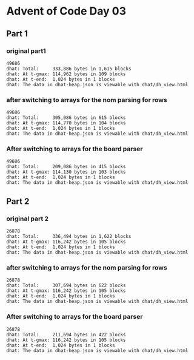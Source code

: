 # Advent of Code Day 03

## Part 1

### original part1

```
49686
dhat: Total:     333,886 bytes in 1,615 blocks
dhat: At t-gmax: 114,962 bytes in 109 blocks
dhat: At t-end:  1,024 bytes in 1 blocks
dhat: The data in dhat-heap.json is viewable with dhat/dh_view.html
```

### after switching to arrays for the nom parsing for rows

```
49686
dhat: Total:     305,086 bytes in 615 blocks
dhat: At t-gmax: 114,770 bytes in 104 blocks
dhat: At t-end:  1,024 bytes in 1 blocks
dhat: The data in dhat-heap.json is viewable with dhat/dh_view.html
```

### After switching to arrays for the board parser

```
49686
dhat: Total:     209,086 bytes in 415 blocks
dhat: At t-gmax: 114,130 bytes in 103 blocks
dhat: At t-end:  1,024 bytes in 1 blocks
dhat: The data in dhat-heap.json is viewable with dhat/dh_view.html
```

## Part 2

### original part 2

```
26878
dhat: Total:     336,494 bytes in 1,622 blocks
dhat: At t-gmax: 116,242 bytes in 105 blocks
dhat: At t-end:  1,024 bytes in 1 blocks
dhat: The data in dhat-heap.json is viewable with dhat/dh_view.html
```

### after switching to arrays for the nom parsing for rows

```
26878
dhat: Total:     307,694 bytes in 622 blocks
dhat: At t-gmax: 116,242 bytes in 105 blocks
dhat: At t-end:  1,024 bytes in 1 blocks
dhat: The data in dhat-heap.json is viewable with dhat/dh_view.html
```

### After switching to arrays for the board parser

```
26878
dhat: Total:     211,694 bytes in 422 blocks
dhat: At t-gmax: 116,242 bytes in 105 blocks
dhat: At t-end:  1,024 bytes in 1 blocks
dhat: The data in dhat-heap.json is viewable with dhat/dh_view.html
```
